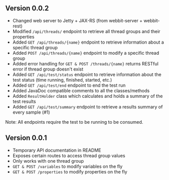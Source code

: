 ## Version 0.0.2

* Changed web server to Jetty + JAX-RS (from webbit-server + webbit-rest)
* Modified `/api/threads/` endpoint to retrieve all thread groups and their properties
* Added `GET /api/threads/{name}` endpoint to retrieve information about a specific thread group
* Added `POST /api/threads/{name}` endpoint to modify a specific thread group
* Added error handling for `GET & POST /threads/{name}` returns RESTful error if thread group doesn't exist
* Added `GET /api/test/status` endpoint to retrieve information about the test status (time running, finished, started, etc.)
* Added `GET /api/test/end` endpoint to end the test run
* Added JavaDoc compatible comments to all the classes/methods
* Added `ResultHolder` class which calculates and holds a summary of the test results
* Added `GET /api/test/summary` endpoint to retrieve a results summary of every sample (#1)


Note: All endpoints require the test to be running to be consumed.

## Version 0.0.1

* Temporary API documentation in README
* Exposes certain routes to access thread group values
* Only works with one thread group
* `GET & POST /variables` to modify variables on the fly
* `GET & POST /properties` to modify properties on the fly
  